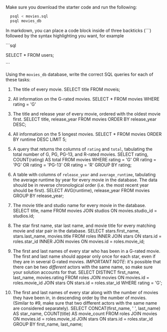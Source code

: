 Make sure you download the starter code and run the following:

```sh
  psql < movies.sql
  psql movies_db
```

In markdown, you can place a code block inside of three backticks (```) followed by the syntax highlighting you want, for example

\```sql

SELECT \* FROM users;

\```

Using the `movies_db` database, write the correct SQL queries for each of these tasks:

1.  The title of every movie.
SELECT title FROM moveis;

2.  All information on the G-rated movies.
SELECT * FROM movies WHERE rating = 'G'

3.  The title and release year of every movie, ordered with the
    oldest movie first.
SELECT title, release_year FROM movies ORDER BY release_year DESC;

4.  All information on the 5 longest movies.
SELECT * FROM movies ORDER BY runtime DESC LIMIT 5;

5.  A query that returns the columns of `rating` and `total`, tabulating the
    total number of G, PG, PG-13, and R-rated movies.
SELECT rating, COUNT(rating) AS total FROM movies WHERE rating = 'G' OR rating = 'PG' OR rating = 'PG-13' OR rating = 'R' GROUP BY rating;

6.  A table with columns of `release_year` and `average_runtime`,
    tabulating the average runtime by year for every movie in the database. The data should be in reverse chronological order (i.e. the most recent year should be first).
SELECT AVG(runtime), release_year FROM movies GROUP BY release_year;

7.  The movie title and studio name for every movie in the
    database.
 SELECT title, name FROM movies JOIN studios ON movies.studio_id = studios.id;

8.  The star first name, star last name, and movie title for every
    matching movie and star pair in the database.
SELECT stars.first_name, stars.last_name, movies.title FROM roles INNER JOIN stars ON stars.id = roles.star_id
INNER JOIN movies ON movies.id = roles.movie_id;

9.  The first and last names of every star who has been in a G-rated movie. The first and last name should appear only once for each star, even if they are in several G-rated movies. *IMPORTANT NOTE*: it's possible that there can be two *different* actors with the same name, so make sure your solution accounts for that.
SELECT DISTINCT first_name, last_name, movies.rating FROM roles JOIN movies ON movies.id = roles.movie_id
JOIN stars ON stars.id = roles.star_id WHERE rating = 'G';

10. The first and last names of every star along with the number
    of movies they have been in, in descending order by the number of movies. (Similar to #9, make sure
    that two different actors with the same name are considered separately).
SELECT CONCAT(first_name, ' ', last_name) AS star_name, COUNT(title) AS movie_count FROM roles JOIN movies ON movies.id = roles.movie_id JOIN stars ON stars.id = roles.star_id GROUP BY first_name, last_name;
